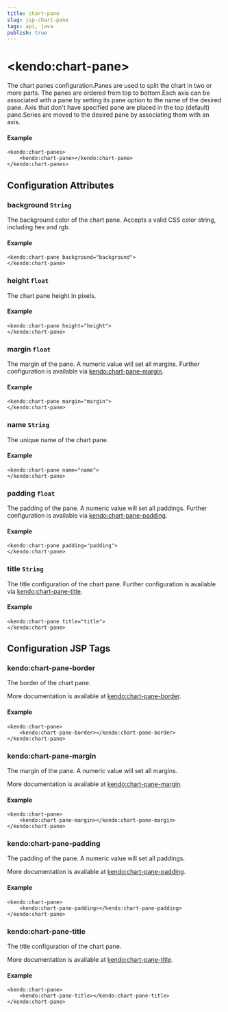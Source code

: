 ```yaml
---
title: chart-pane
slug: jsp-chart-pane
tags: api, java
publish: true
---
```


# \<kendo:chart-pane\>

The chart panes configuration.Panes are used to split the chart in two or more parts. The panes are ordered from top to bottom.Each axis can be associated with a pane by setting its pane option to the name of the desired pane.
Axis that don't have specified pane are placed in the top (default) pane.Series are moved to the desired pane by associating them with an axis.

#### Example
    <kendo:chart-panes>
        <kendo:chart-pane></kendo:chart-pane>
    </kendo:chart-panes>

## Configuration Attributes

### background `String`

The background color of the chart pane. Accepts a valid CSS color string, including hex and rgb.

#### Example
    <kendo:chart-pane background="background">
    </kendo:chart-pane>

### height `float`

The chart pane height in pixels.

#### Example
    <kendo:chart-pane height="height">
    </kendo:chart-pane>

### margin `float`

The margin of the pane. A numeric value will set all margins. Further configuration is available via [kendo:chart-pane-margin](#kendo-chart-pane-margin). 

#### Example
    <kendo:chart-pane margin="margin">
    </kendo:chart-pane>

### name `String`

The unique name of the chart pane.

#### Example
    <kendo:chart-pane name="name">
    </kendo:chart-pane>

### padding `float`

The padding of the pane. A numeric value will set all paddings. Further configuration is available via [kendo:chart-pane-padding](#kendo-chart-pane-padding). 

#### Example
    <kendo:chart-pane padding="padding">
    </kendo:chart-pane>

### title `String`

The title configuration of the chart pane. Further configuration is available via [kendo:chart-pane-title](#kendo-chart-pane-title). 

#### Example
    <kendo:chart-pane title="title">
    </kendo:chart-pane>


##  Configuration JSP Tags

### kendo:chart-pane-border

The border of the chart pane.

More documentation is available at [kendo:chart-pane-border](chart/pane-border).

#### Example

    <kendo:chart-pane>
        <kendo:chart-pane-border></kendo:chart-pane-border>
    </kendo:chart-pane>

### kendo:chart-pane-margin

The margin of the pane. A numeric value will set all margins.

More documentation is available at [kendo:chart-pane-margin](chart/pane-margin).

#### Example

    <kendo:chart-pane>
        <kendo:chart-pane-margin></kendo:chart-pane-margin>
    </kendo:chart-pane>

### kendo:chart-pane-padding

The padding of the pane. A numeric value will set all paddings.

More documentation is available at [kendo:chart-pane-padding](chart/pane-padding).

#### Example

    <kendo:chart-pane>
        <kendo:chart-pane-padding></kendo:chart-pane-padding>
    </kendo:chart-pane>

### kendo:chart-pane-title

The title configuration of the chart pane.

More documentation is available at [kendo:chart-pane-title](chart/pane-title).

#### Example

    <kendo:chart-pane>
        <kendo:chart-pane-title></kendo:chart-pane-title>
    </kendo:chart-pane>

